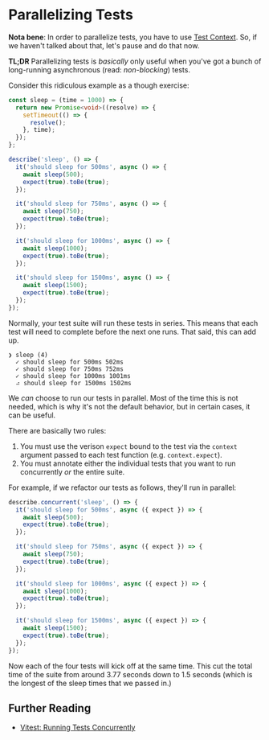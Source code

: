 # Parallelizing Tests

**Nota bene**: In order to parallelize tests, you have to use [Test Context](Test%20Context.md). So, if we haven't talked about that, let's pause and do that now.

**TL;DR** Parallelizing tests is _basically_ only useful when you've got a bunch of long-running asynchronous (read: _non-blocking_) tests.

Consider this ridiculous example as a though exercise:

```ts
const sleep = (time = 1000) => {
  return new Promise<void>((resolve) => {
    setTimeout(() => {
      resolve();
    }, time);
  });
};

describe('sleep', () => {
  it('should sleep for 500ms', async () => {
    await sleep(500);
    expect(true).toBe(true);
  });

  it('should sleep for 750ms', async () => {
    await sleep(750);
    expect(true).toBe(true);
  });

  it('should sleep for 1000ms', async () => {
    await sleep(1000);
    expect(true).toBe(true);
  });

  it('should sleep for 1500ms', async () => {
    await sleep(1500);
    expect(true).toBe(true);
  });
});
```

Normally, your test suite will run these tests in series. This means that each test will need to complete before the next one runs. That said, this can add up.

```
❯ sleep (4)
  ✓ should sleep for 500ms 502ms
  ✓ should sleep for 750ms 752ms
  ✓ should sleep for 1000ms 1001ms
  ⠴ should sleep for 1500ms 1502ms
```

We _can_ choose to run our tests in parallel. Most of the time this is not needed, which is why it's not the default behavior, but in certain cases, it can be useful.

There are basically two rules:

1. You must use the verison `expect` bound to the test via the `context` argument passed to each test function (e.g. `context.expect`).
1. You must annotate either the individual tests that you want to run concurrently _or_ the entire suite.

For example, if we refactor our tests as follows, they'll run in parallel:

```ts
describe.concurrent('sleep', () => {
  it('should sleep for 500ms', async ({ expect }) => {
    await sleep(500);
    expect(true).toBe(true);
  });

  it('should sleep for 750ms', async ({ expect }) => {
    await sleep(750);
    expect(true).toBe(true);
  });

  it('should sleep for 1000ms', async ({ expect }) => {
    await sleep(1000);
    expect(true).toBe(true);
  });

  it('should sleep for 1500ms', async ({ expect }) => {
    await sleep(1500);
    expect(true).toBe(true);
  });
});
```

Now each of the four tests will kick off at the same time. This cut the total time of the suite from around 3.77 seconds down to 1.5 seconds (which is the longest of the sleep times that we passed in.)

## Further Reading

- [Vitest: Running Tests Concurrently](https://vitest.dev/guide/features.html#running-tests-concurrently)
